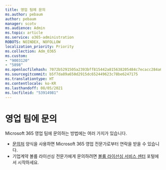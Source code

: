 ```yaml
---
title: 영업 팀에 문의
ms.author: pebaum
author: pebaum
manager: scotv
ms.audience: Admin
ms.topic: article
ms.service: o365-administration
ROBOTS: NOINDEX, NOFOLLOW
localization_priority: Priority
ms.collection: Adm_O365
ms.custom:
- "9003120"
- "5898"
ms.openlocfilehash: 7072b5291505a2393bff815442a815638205484c7ecacc284a6fc52229fee470
ms.sourcegitcommit: b5f7da89a650d2915dc652449623c78be6247175
ms.translationtype: HT
ms.contentlocale: ko-KR
ms.lasthandoff: 08/05/2021
ms.locfileid: "53914981"
---
```

# <a name="contact-the-sales-team"></a>영업 팀에 문의

Microsoft 365 영업 팀에 문의하는 방법에는 여러 가지가 있습니다.

- [문의처](https://go.microsoft.com/fwlink/p/?LinkId=518644&clcid=0x0409) 양식을 사용하면 Microsoft 365 영업 전문가로부터 연락을 받을 수 있습니다.
- 기업계약 볼륨 라이선싱 전문가에게 문의하려면  [볼륨 라이선싱 서비스 센터](https://go.microsoft.com/fwlink/p/?LinkId=329762) 포털에서 시작하세요.
